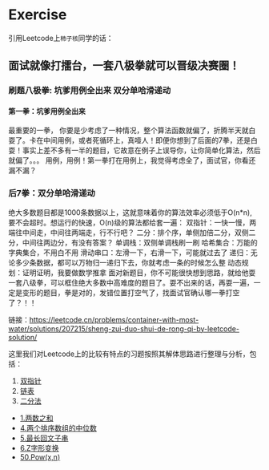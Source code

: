 # Exercise

引用Leetcode上`柿子核`同学的话：

## 面试就像打擂台，一套八极拳就可以晋级决赛圈！

### 刷题八极拳: 坑爹用例全出来 双分单哈滑递动
#### 第一拳：坑爹用例全出来
最重要的一拳， 你要是少考虑了一种情况，整个算法函数就偏了，折腾半天就白耍了。卡在中间用例，或者死循环上，真噎人！即便你想到了后面的7拳，还是白耍！事实上差不多有一半的题目，它故意在例子上误导你，让你简单化算法，然后就偏了。。。
用例，用例！第一拳打在用例上，我觉得考虑全了，面试官，你看还漏不漏？
### 后7拳：双分单哈滑递动
绝大多数题目都是1000条数据以上，这就意味着你的算法效率必须低于O(n*n), 要不会超时。想运行的快速，O(n)级的算法都给套一遍：
双指针：一快一慢，两端往中间走，中间往两端走，行不行吧？
二分：排个序，单侧加倍二分，双侧二分，中间往两边分，有没有答案？
单调栈：双侧单调栈刷一刷
哈希集合：万能的字典集合，不用白不用
滑动串口：左滑一下，右滑一下，可能就过去了
递归：无论多少条数据，都可以万物归一递归下去，你就考虑一条的时候怎么整
动态规划：证明证明，我要做数学推拿
面对新题目，你不可能很快想到思路，就给他耍一套八级拳，可以框住绝大多数中高难度的题目了。耍不出来的话，再耍一遍，一定是变形的题目，拳是对的，发错位置打空气了，找面试官确认哪一拳打空了？！！

链接：https://leetcode.cn/problems/container-with-most-water/solutions/207215/sheng-zui-duo-shui-de-rong-qi-by-leetcode-solution/

这里我们对Leetcode上的比较有特点的习题按照其解体思路进行整理与分析，包括：

1. [双指针](./双指针/Catalog.md)
2. [链表](./链表/Catalog.md)
3. [二分法](./二分法/Catalog.md)

- [1.两数之和](1.两数之和.md)
- [4.两个排序数组的中位数](4.两个排序数组的中位数.md)
- [5.最长回文子串](5.最长回文子串.md)
- [6.Z字形变换](6.Z字形变换.md)
- [50.Pow(x,n)](50.x的n次幂.md)